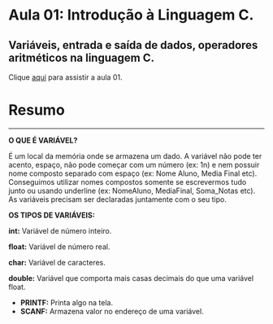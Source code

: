 # Aula 01: Introdução à Linguagem C.
## Variáveis, entrada e saída de dados, operadores aritméticos na linguagem C.


Clique [aqui](https://www.youtube.com/watch?v=ELQPwusHzrk) para assistir a aula 01.



# Resumo
______________________________________________________________________________________

**O  QUE É VARIÁVEL?**

É um local da memória onde se armazena um dado. A variável não pode ter acento, espaço, não pode começar com um número (ex: 1n) e nem possuir nome composto separado com espaço (ex: Nome Aluno, Media Final etc). Conseguimos utilizar nomes compostos somente se escrevermos tudo junto ou usando underline (ex: NomeAluno, MediaFinal, Soma_Notas etc). As variáveis precisam ser declaradas juntamente com o seu tipo.

**OS TIPOS DE VARIÁVEIS:**

__int:__ Variável de número inteiro.

__float:__ Variável de número real. 

__char:__ Variável de caracteres.

__double:__ Variável que comporta mais casas decimais do que uma variável float.




- __PRINTF:__ Printa algo na tela.
- __SCANF:__ Armazena valor no endereço de uma variável.
